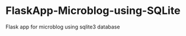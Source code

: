 FlaskApp-Microblog-using-SQLite
===============================
Flask app for microblog using sqlite3 database
